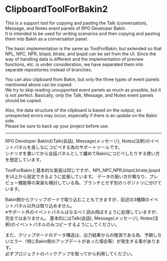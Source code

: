 # ClipboardToolForBakin2

This is a support tool for copying and pasting the Talk (conversation), Message, and Notes event panels of RPG Developer Bakin.  
It is intended to be used for writing scenarios and then copying and pasting them into Bakin as a conversation panel.

The basic implementation is the same as ToolForBakin, but extended so that NPL, NPC, NPR, blspd, blrate, and lpspd can be set from the UI.
Since the way of handling data is different and the implementation of preview functions, etc. is under consideration, we have separated them into separate repositories instead of branches.

You can also clipboard from Bakin, but only the three types of event panels mentioned above can be copied.  
We try to skip reading unsupported event panels as much as possible, but it is not perfect.
Basically, only the Talk, Message, and Notes event panels should be copied.

Also, the data structure of the clipboard is based on the output, so unexpected errors may occur, especially if there is an update on the Bakin side.  
Please be sure to back up your project before use.

---

RPG Developer BakinのTalk(会話), Message(メッセージ), Notes(注釈)のイベントパネルを良しなにコピペする為のサポートツールです。  
シナリオを書いてから会話パネルとして纏めてBakinにコピペしたりする使い方を想定しています。

ToolForBakinと基本的な実装は同じですが、NPL,NPC,NPR,blspd,blrate,lpspdをUI上から設定できるように拡張しています。
データの扱い方が異なり、プレビュー機能等の実装も検討している為、ブランチとせず別のリポジトリに分けています。

Bakin側からクリップボードで取り込むこともできますが、前述の3種類のイベントパネル以外は取り込めません。  
※サポート外のイベントパネルはなるべく読み飛ばすように処理していますが、完全ではありません。
基本的にはTalk(会話), Message(メッセージ), Notes(注釈)のイベントパネルのみコピーするようにしてください。

また、クリップボードのデータ構造は、出力結果からの推測である為、予期しないエラー（特にBakin側のアップデートがあった場合等）が発生する事があります。  
必ずプロジェクトのバックアップを取ってから利用してください。

